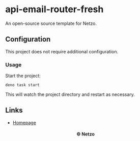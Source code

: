 # api-email-router-fresh

An open-source source template for Netzo.

## Configuration

This project does not require additional configuration.

### Usage

Start the project:

```
deno task start
```

This will watch the project directory and restart as necessary.

## Links

- [Homepage](https://app.netzo.io/templates/api-email-router-fresh)

<div align="center">
  <h4>© Netzo</h4>
</div>
